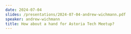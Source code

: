```yaml
---
date: 2024-07-04
slides: /presentations/2024-07-04-andrew-wichmann.pdf
speaker: andrew-wichmann
title: How about a hand for Astoria Tech Meetup?
---
```

